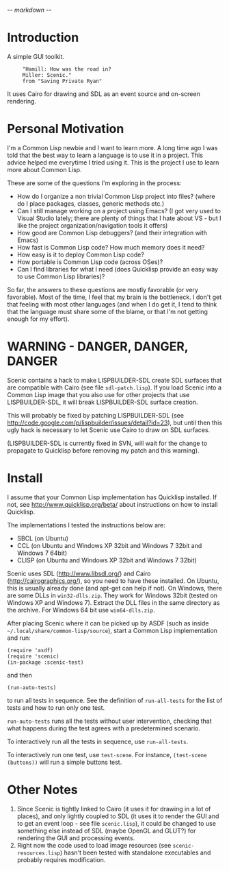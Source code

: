 -*- markdown -*-

# Introduction

A simple GUI toolkit.

         "Hamill: How was the road in?
         Miller: Scenic."
         from "Saving Private Ryan"

It uses Cairo for drawing and SDL as an event source and on-screen
rendering.

# Personal Motivation

I'm a Common Lisp newbie and I want to learn more. A long time ago I
was told that the best way to learn a language is to use it in a
project. This advice helped me everytime I tried using it. This is the
project I use to learn more about Common Lisp.

These are some of the questions I'm exploring in the process:

 * How do I organize a non trivial Common Lisp project into files?
 (where do I place packages, classes, generic methods etc.)
 * Can I still manage working on a project using Emacs? (I got
 very used to Visual Studio lately; there are plenty of things that
 I hate about VS - but I like the project organization/navigation
 tools it offers)
 * How good are Common Lisp debuggers? (and their integration with
 Emacs)
 * How fast is Common Lisp code? How much memory does it need?
 * How easy is it to deploy Common Lisp code?
 * How portable is Common Lisp code (across OSes)?
 * Can I find libraries for what I need (does Quicklisp provide an
 easy way to use Common Lisp libraries)?

So far, the answers to these questions are mostly favorable (or very
favorable). Most of the time, I feel that my brain is the
bottleneck. I don't get that feeling with most other languages (and
when I do get it, I tend to think that the language must share some of
the blame, or that I'm not getting enough for my effort).

# WARNING - DANGER, DANGER, DANGER

Scenic contains a hack to make LISPBUILDER-SDL create SDL surfaces
that are compatible with Cairo (see file `sdl-patch.lisp`). If you
load Scenic into a Common Lisp image that you also use for other
projects that use LISPBUILDER-SDL, it will break LISPBUILDER-SDL
surface creation.

This will probably be fixed by patching LISPBUILDER-SDL (see
http://code.google.com/p/lispbuilder/issues/detail?id=23), but until
then this ugly hack is necessary to let Scenic use Cairo to draw on
SDL surfaces.

(LISPBUILDER-SDL is currently fixed in SVN, will wait for the change
to propagate to Quicklisp before removing my patch and this warning).

# Install

I assume that your Common Lisp implementation has Quicklisp
installed. If not, see http://www.quicklisp.org/beta/ about
instructions on how to install Quicklisp.

The implementations I tested the instructions below are:

 * SBCL (on Ubuntu)
 * CCL (on Ubuntu and Windows XP 32bit and Windows 7 32bit and Windows
 7 64bit)
 * CLISP (on Ubuntu and Windows XP 32bit and Windows 7 32bit)

Scenic uses SDL (http://www.libsdl.org/) and Cairo
(http://cairographics.org/), so you need to have these installed. On
Ubuntu, this is usually already done (and apt-get can help if not). On
Windows, there are some DLLs in `win32-dlls.zip`. They work for
Windows 32bit (tested on Windows XP and Windows 7). Extract the DLL
files in the same directory as the archive. For Windows 64 bit use
`win64-dlls.zip`.

After placing Scenic where it can be picked up by ASDF (such as inside
`~/.local/share/common-lisp/source`), start a Common Lisp
implementation and run:

    (require 'asdf)
    (require 'scenic)
    (in-package :scenic-test)

and then

    (run-auto-tests)

to run all tests in sequence. See the definition of `run-all-tests`
for the list of tests and how to run only one test.

`run-auto-tests` runs all the tests without user intervention,
checking that what happens during the test agrees with a predetermined
scenario.

To interactively run all the tests in sequence, use `run-all-tests`.

To interactively run one test, use `test-scene`. For instance,
`(test-scene (buttons))` will run a simple buttons test.

# Other Notes

 1. Since Scenic is tightly linked to Cairo (it uses it for drawing in
 a lot of places), and only lightly coupled to SDL (it uses it to
 render the GUI and to get an event loop - see file `scenic.lisp`),
 it could be changed to use something else instead of SDL (maybe
 OpenGL and GLUT?) for rendering the GUI and processing events.
 2. Right now the code used to load image resources (see
 `scenic-resources.lisp`) hasn't been tested with standalone
 executables and probably requires modification.
